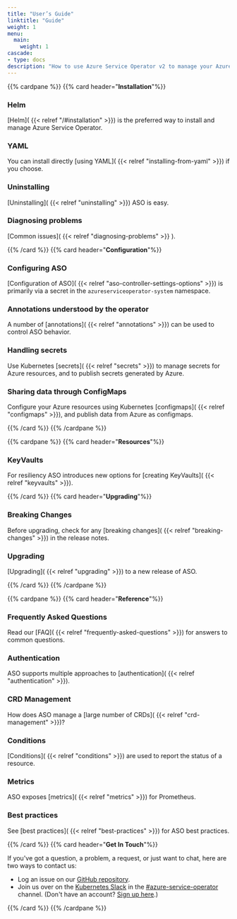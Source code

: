 ```yaml
---
title: "User’s Guide"
linktitle: "Guide"
weight: 1
menu:
  main:
    weight: 1
cascade:
- type: docs
description: "How to use Azure Service Operator v2 to manage your Azure resources from within your Kubernetes Cluster"
---
```


{{% cardpane %}}
{{% card header="**Installation**"%}}

### Helm

[Helm]( {{< relref "/#installation" >}}) is the preferred way to install and manage Azure Service Operator.  

### YAML

You can install directly [using YAML]( {{< relref "installing-from-yaml" >}}) if you choose.  

### Uninstalling

[Uninstalling]( {{< relref "uninstalling" >}}) ASO is easy.  

### Diagnosing problems

[Common issues]( {{< relref "diagnosing-problems" >}} ).

{{% /card %}}
{{% card header="**Configuration**"%}}

### Configuring ASO

[Configuration of ASO]( {{< relref "aso-controller-settings-options" >}}) is primarily via a secret in the `azureserviceoperator-system`
namespace.  

### Annotations understood by the operator

A number of [annotations]( {{< relref "annotations" >}}) can be used to control ASO behavior.  

### Handling secrets

Use Kubernetes [secrets]( {{< relref "secrets" >}}) to manage secrets for Azure resources, and to publish secrets generated by Azure.

### Sharing data through ConfigMaps

Configure your Azure resources using Kubernetes [configmaps]( {{< relref "configmaps" >}}), and publish data from Azure as configmaps.

{{% /card %}}
{{% /cardpane %}}

{{% cardpane %}}
{{% card header="**Resources**"%}}

### KeyVaults

For resiliency ASO introduces new options for [creating KeyVaults]( {{< relref "keyvaults" >}}).

{{% /card %}}
{{% card header="**Upgrading**"%}}

### Breaking Changes

Before upgrading, check for any [breaking changes]( {{< relref "breaking-changes" >}}) in the release notes.

### Upgrading

[Upgrading]( {{< relref "upgrading" >}}) to a new release of ASO.

{{% /card %}}
{{% /cardpane %}}

{{% cardpane %}}
{{% card header="**Reference**"%}}

### Frequently Asked Questions

Read our [FAQ]( {{< relref "frequently-asked-questions" >}}) for answers to common questions.

### Authentication

ASO supports multiple approaches to [authentication]( {{< relref "authentication" >}}).

### CRD Management

How does ASO manage a [large number of CRDs]( {{< relref "crd-management" >}})?

### Conditions

[Conditions]( {{< relref "conditions" >}}) are used to report the status of a resource.

### Metrics

ASO exposes [metrics]( {{< relref "metrics" >}}) for Prometheus.

### Best practices

See [best practices]( {{< relref "best-practices" >}}) for ASO best practices.

{{% /card %}}
{{% card header="**Get In Touch**"%}}

If you've got a question, a problem, a request, or just want to chat, here are two ways to contact us:

* Log an issue on our [GitHub repository](https://github.com/azure/azure-service-operator).
* Join us over on the [Kubernetes Slack](https://kubernetes.slack.com) in the [#azure-service-operator](https://kubernetes.slack.com/archives/C046DEVLAQM) channel. (Don't have an account? [Sign up here](https://slack.k8s.io/).)

{{% /card %}}
{{% /cardpane %}}
